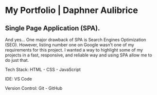 # My Portfolio | Daphner Aulibrice

## Single Page Application (SPA).

And yes... One major drawback of SPA is Search Engines Optimization (SEO). However, listing number one on Google wasn't one of my requirements for this project.
I wanted a way to highlight some of my projects in a fast, responsive, and reliable way and using SPA allow me to do just that.

Tech Stack: HTML - CSS - JavaScript

IDE: VS Code

Version Control: Git - GitHub
